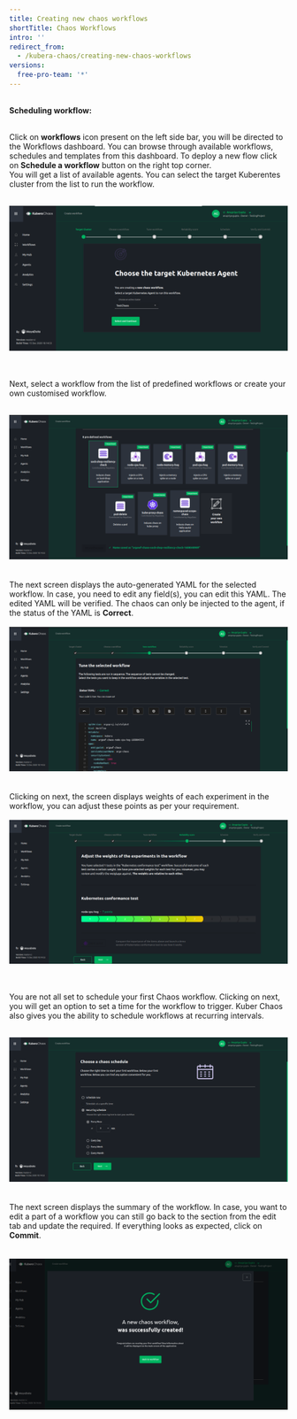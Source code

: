 ```yaml
---
title: Creating new chaos workflows
shortTitle: Chaos Workflows
intro: ''
redirect_from:
  - /kubera-chaos/creating-new-chaos-workflows
versions:
  free-pro-team: '*'
---
```

<br>
<b>Scheduling workflow:</b><br><br>

Click on <b>workflows</b> icon present on the left side bar, you will be directed to the Workflows dashboard. You can browse through available workflows, schedules and templates from this dashboard. To deploy a new flow click on <b>Schedule a workflow</b> button on the right top corner.
<br>
You will get a list of available agents. You can select the target Kuberentes cluster from the list to run the workflow. 
<br>
<br><center><a href="/assets/images/developer/create-new-workflows/ScheduleAWorkflow.png" target="_blank"><img class="image-with-border" src="/assets/images/developer/create-new-workflows/ChoosetargetNew.png"></a></center>
<br>
<br>

Next, select a workflow from the list of predefined workflows or create your own customised workflow. 
<br>
<br><center><a href="/assets/images/developer/create-new-workflows/SelectWorkflow.png" target="_blank"><img class="image-with-border" src="/assets/images/developer/create-new-workflows/SelectWorkflow.png"></a></center>
<br>
<br>
The next screen displays the auto-generated YAML for the selected workflow. In case, you need to edit any field(s), you can edit this YAML. The edited YAML will be verified. The chaos can only be injected to the agent, if the status of the YAML is <b>Correct</b>.
<br>
<br><center><a href="/assets/images/developer/create-new-workflows/YAML.png" target="_blank"><img class="image-with-border" src="/assets/images/developer/create-new-workflows/YAML.png" width="800"></a></center>
<br>
<br>
Clicking on next, the screen displays weights of each experiment in the workflow, you can adjust these points as per your requirement. 
<br>
<br><center><a href="/assets/images/developer/create-new-workflows/WeightsOfExperimentsNew.png" target="_blank"><img class="image-with-border" src="/assets/images/developer/create-new-workflows/WeightsOfExperimentsNew.png"></a></center>
<br>
<br>

You are not all set to schedule your first Chaos workflow. Clicking on next, you will get an option to set a time for the workflow to trigger. Kuber Chaos also gives you the ability to schedule workflows at recurring intervals. 
<br>
<br><center><a href="/assets/images/developer/create-new-workflows/ScheduleWorkflowTime.png" target="_blank"><img class="image-with-border" src="/assets/images/developer/create-new-workflows/ScheduleWorkflowTime.png"></a></center>
<br>
<br>
The next screen displays the summary of the workflow. In case, you want to edit a part of a workflow you can still go back to the section from the edit tab and update the required. If everything looks as expected, click on <b>Commit</b>.  
<br>
<br><center><a href="/assets/images/developer/create-new-workflows/Complete.png" target="_blank"><img class="image-with-border" src="/assets/images/developer/create-new-workflows/Complete.png"></a></center>
<br>
<br>
